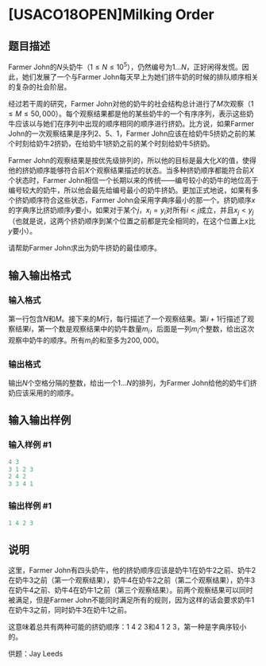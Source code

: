 # [USACO18OPEN]Milking Order

## 题目描述

Farmer John的$N$头奶牛（$1 \leq N \leq 10^5$），仍然编号为$1 \ldots N$，正好闲得发慌。因此，她们发展了一个与Farmer John每天早上为她们挤牛奶的时候的排队顺序相关的复杂的社会阶层。

经过若干周的研究，Farmer John对他的奶牛的社会结构总计进行了$M$次观察（$1 \leq M \leq 50,000$）。每个观察结果都是他的某些奶牛的一个有序序列，表示这些奶牛应该以与她们在序列中出现的顺序相同的顺序进行挤奶。比方说，如果Farmer John的一次观察结果是序列2、5、1，Farmer John应该在给奶牛5挤奶之前的某个时刻给奶牛2挤奶，在给奶牛1挤奶之前的某个时刻给奶牛5挤奶。

Farmer John的观察结果是按优先级排列的，所以他的目标是最大化$X$的值，使得他的挤奶顺序能够符合前$X$个观察结果描述的状态。当多种挤奶顺序都能符合前$X$个状态时，Farmer John相信一个长期以来的传统——编号较小的奶牛的地位高于编号较大的奶牛，所以他会最先给编号最小的奶牛挤奶。更加正式地说，如果有多个挤奶顺序符合这些状态，Farmer John会采用字典序最小的那一个。挤奶顺序$x$的字典序比挤奶顺序$y$要小，如果对于某个$j$，$x_i = y_i$对所有$i < j$成立，并且$x_j < y_j$（也就是说，这两个挤奶顺序到某个位置之前都是完全相同的，在这个位置上$x$比$y$要小）。

请帮助Farmer John求出为奶牛挤奶的最佳顺序。

## 输入输出格式

### 输入格式

第一行包含$N$和$M$。接下来的$M$行，每行描述了一个观察结果。第$i+1$行描述了观察结果$i$，第一个数是观察结果中的奶牛数量$m_i$，后面是一列$m_i$个整数，给出这次观察中奶牛的顺序。所有$m_i$的和至多为$200,000$。

### 输出格式

输出$N$个空格分隔的整数，给出一个$1 \ldots N$的排列，为Farmer John给他的奶牛们挤奶应该采用的的顺序。

## 输入输出样例

### 输入样例 #1

```cpp
4 3
3 1 2 3
2 4 2
3 3 4 1
```


### 输出样例 #1

```cpp
1 4 2 3

```
## 说明

这里，Farmer John有四头奶牛，他的挤奶顺序应该是奶牛1在奶牛2之前、奶牛2在奶牛3之前（第一个观察结果），奶牛4在奶牛2之前（第二个观察结果），奶牛3在奶牛4之前、奶牛4在奶牛1之前（第三个观察结果）。前两个观察结果可以同时被满足，但是Farmer John不能同时满足所有的规则，因为这样的话会要求奶牛1在奶牛3之前，同时奶牛3在奶牛1之前。

这意味着总共有两种可能的挤奶顺序：1 4 2 3和4 1 2 3，第一种是字典序较小的。

供题：Jay Leeds


